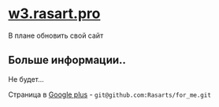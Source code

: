 # [w3.rasart.pro](http://w3.rasart.pro/)

В плане обновить свой сайт

## Больше информации..

Не будет...

Страница в [Google plus](https://plus.google.com/b/102175148928550851201/) - `git@github.com:Rasarts/for_me.git`
